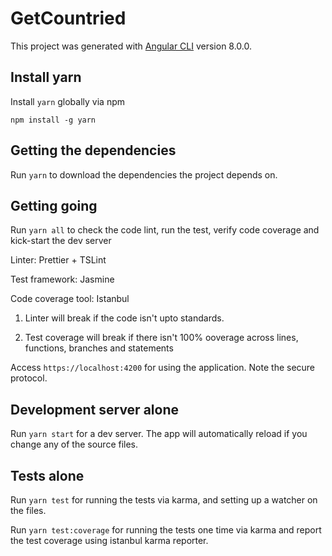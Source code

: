 # GetCountried

This project was generated with [Angular CLI](https://github.com/angular/angular-cli) version 8.0.0.

## Install yarn
Install `yarn` globally via npm

`npm install -g yarn` 

## Getting the dependencies

Run `yarn` to download the dependencies the project depends on.

## Getting going

Run `yarn all` to check the code lint, run the test, verify code coverage and kick-start the dev server

Linter: Prettier + TSLint

Test framework: Jasmine

Code coverage tool: Istanbul

1. Linter will break if the code isn't upto standards.

2. Test coverage will break if there isn't 100% ooverage across lines, functions, branches and statements

Access `https://localhost:4200` for using the application. Note the secure protocol. 

## Development server alone
  
Run `yarn start` for a dev server. The app will automatically reload if you change any of the source files.

## Tests alone
  
Run `yarn test` for running the tests via karma, and setting up a watcher on the files.

Run `yarn test:coverage` for running the tests one time via karma and report the test coverage using istanbul karma reporter.
